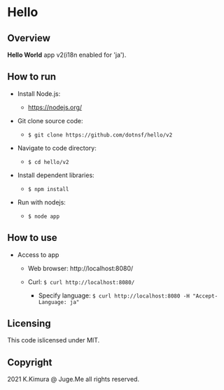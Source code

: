 # Hello

## Overview

**Hello World** app v2(i18n enabled for 'ja').


## How to run

- Install Node.js:

  - https://nodejs.org/

- Git clone source code:

  - `$ git clone https://github.com/dotnsf/hello/v2`

- Navigate to code directory:

  - `$ cd hello/v2`

- Install dependent libraries:

  - `$ npm install`

- Run with nodejs:

  - `$ node app`


## How to use

- Access to app

  - Web browser: http://localhost:8080/

  - Curl: `$ curl http://localhost:8080/`

    - Specify language: `$ curl http://localhost:8080 -H "Accept-Language: ja"`


## Licensing

This code islicensed under MIT.


## Copyright

2021 K.Kimura @ Juge.Me all rights reserved.
